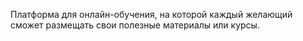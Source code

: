 Платформа для онлайн-обучения, на которой каждый желающий сможет размещать свои полезные материалы или курсы.